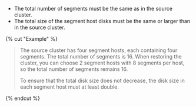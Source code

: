 * The total number of segments must be the same as in the source cluster.
* The total size of the segment host disks must be the same or larger than in the source cluster.

{% cut "Example" %}

> The source cluster has four segment hosts, each containing four segments. The total number of segments is 16. When restoring the cluster, you can choose 2 segment hosts with 8 segments per host, so the total number of segments remains 16.
>
> To ensure that the total disk size does not decrease, the disk size in each segment host must at least double.

{% endcut %}
